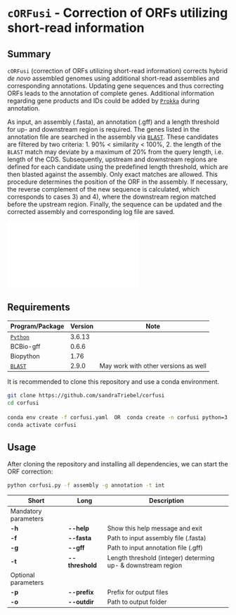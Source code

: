 # ``cORFusi`` - Correction of ORFs utilizing short-read information

## Summary
``cORFusi`` (correction of ORFs utilizing short-read information) corrects hybrid *de novo* assembled genomes using additional short-read assemblies and corresponding annotations.
Updating gene sequences and thus correcting ORFs leads to the annotation of complete genes.
Additional information regarding gene products and IDs could be added by [``Prokka``](https://github.com/tseemann/prokka) during annotation.

As input, an assembly (.fasta), an annotation (.gff) and a length threshold for up- and downstream region is required.
The genes listed in the annotation file are searched in the assembly via [``BLAST``](https://blast.ncbi.nlm.nih.gov/Blast.cgi).
These candidates are filtered by two criteria: 1. 90% < similarity < 100%, 2. the length of the ``BLAST`` match may deviate by a maximum of 20% from the query length, i.e. length of the CDS.
Subsequently, upstream and downstream regions are defined for each candidate using the predefined length threshold, which are then blasted against the assembly.
Only exact matches are allowed.
This procedure determines the position of the ORF in the assembly.
If necessary, the reverse complement of the new sequence is calculated, which corresponds to cases 3) and 4), where the downstream region matched before the upstream region.
Finally, the sequence can be updated and the corrected assembly and corresponding log file are saved.

![Simplified overview of the ORF correction workflow with cORFusi.](workflow.pdf)

## Requirements
|Program/Package|Version|Note|
|---------------|-------|------|
|[``Python``](https://www.python.org/)|3.6.13||
|BCBio-gff|0.6.6||
|Biopython|1.76||
|[``BLAST``](https://blast.ncbi.nlm.nih.gov/Blast.cgi)|2.9.0|May work with other versions as well|

It is recommended to clone this repository and use a conda environment.
```bash
git clone https://github.com/sandraTriebel/corfusi
cd corfusi

conda env create -f corfusi.yaml  OR  conda create -n corfusi python=3.6.13 blast=2.9.0 bcbio-gff=0.6.6 biopython=1.76
conda activate corfusi
```

## Usage
After cloning the repository and installing all dependencies, we can start the ORF correction:
```bash
python corfusi.py -f assembly -g annotation -t int
```

|Short|Long|Description|
|-----|----|-----------|
|Mandatory parameters|
|**-h**|**--help** |Show this help message and exit|
|**-f**|**--fasta**|Path to input assembly file (.fasta)|   
|**-g**|**--gff**|Path to input annotation file (.gff)|
|**-t**|**--threshold**|Length threshold (integer) determing up- & downstream region|
|Optional parameters|
|**-p**|**--prefix**|Prefix for output files|
|**-o**|**--outdir**|Path to output folder|